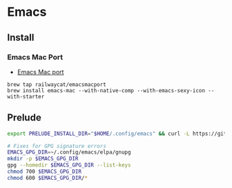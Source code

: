 # Emacs

## Install

### Emacs Mac Port

* [Emacs Mac port](https://github.com/railwaycat/homebrew-emacsmacport)

```
brew tap railwaycat/emacsmacport
brew install emacs-mac --with-native-comp --with-emacs-sexy-icon --with-starter
```

## Prelude

```zsh
export PRELUDE_INSTALL_DIR="$HOME/.config/emacs" && curl -L https://github.com/bbatsov/prelude/raw/master/utils/installer.sh | sh
```

```zsh
# Fixes for GPG signature errors
EMACS_GPG_DIR=~/.config/emacs/elpa/gnupg
mkdir -p $EMACS_GPG_DIR
gpg --homedir $EMACS_GPG_DIR --list-keys
chmod 700 $EMACS_GPG_DIR
chmod 600 $EMACS_GPG_DIR/*
```
